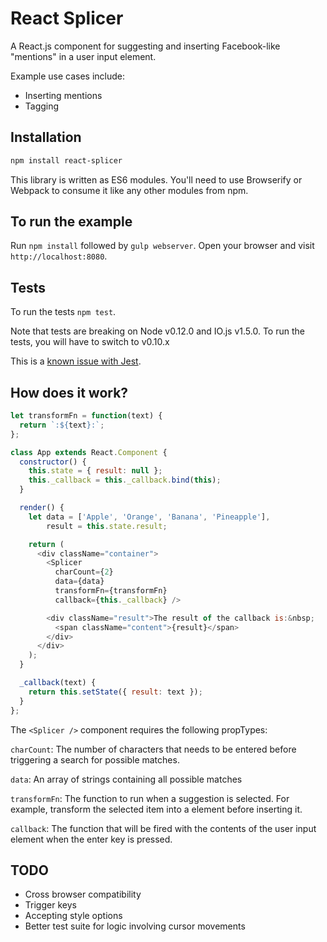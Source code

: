 React Splicer
====================

A React.js component for suggesting and inserting Facebook-like "mentions" in
a user input element.

Example use cases include:
- Inserting mentions
- Tagging

Installation
--------------------
```sh
npm install react-splicer
```

This library is written as ES6 modules. You'll need to use
Browserify or Webpack to consume it like any other modules from npm.

To run the example
--------------------

Run `npm install` followed by `gulp webserver`. Open your browser and visit
`http://localhost:8080`.

Tests
--------------------

To run the tests `npm test`.

Note that tests are breaking on Node v0.12.0 and IO.js v1.5.0. To run the tests,
you will have to switch to v0.10.x

This is a [known issue with Jest](https://github.com/facebook/jest/issues/267).

How does it work?
--------------------

```js
let transformFn = function(text) {
  return `:${text}:`;
};

class App extends React.Component {
  constructor() {
    this.state = { result: null };
    this._callback = this._callback.bind(this);
  }

  render() {
    let data = ['Apple', 'Orange', 'Banana', 'Pineapple'],
        result = this.state.result;

    return (
      <div className="container">
        <Splicer
          charCount={2}
          data={data}
          transformFn={transformFn}
          callback={this._callback} />

        <div className="result">The result of the callback is:&nbsp;
          <span className="content">{result}</span>
        </div>
      </div>
    );
  }

  _callback(text) {
    return this.setState({ result: text });
  }
};
```

The `<Splicer />` component requires the following propTypes:

`charCount`: The number of characters that needs to be entered before triggering
a search for possible matches.

`data`: An array of strings containing all possible matches

`transformFn`: The function to run when a suggestion is selected. For example,
transform the selected item into a <span> element before inserting it.

`callback`: The function that will be fired with the contents of the user input
element when the enter key is pressed.

TODO
--------------------

- Cross browser compatibility
- Trigger keys
- Accepting style options
- Better test suite for logic involving cursor movements
